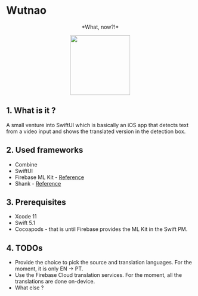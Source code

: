 # Wutnao

<p align="center">*What, now?!*

<div align="center">
<img src="https://i.giphy.com/3o7527pa7qs9kCG78A.gif"  width="160" height="160" />
</div>

## 1. What is it ?

A small venture into SwiftUI which is basically an iOS app that detects text from a video input and shows the translated version in the detection box. 

## 2. Used frameworks

- Combine
- SwiftUI
- Firebase ML Kit - [Reference](https://firebase.google.com/docs/ml-kit)
- Shank - [Reference](https://github.com/ZamzamInc/Shank/)

## 3. Prerequisites

- Xcode 11
- Swift 5.1
- Cocoapods - that is until Firebase provides the ML Kit in the Swift PM.


## 4. TODOs

- Provide the choice to pick the source and translation languages. For the moment, it is only EN -> PT.
- Use the Firebase Cloud translation services. For the moment, all the translations are done on-device.
- What else ?
